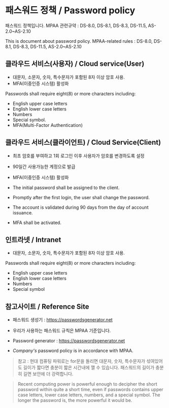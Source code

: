 # 패스워드 정책 / Password policy
패스워드 정책입니다.
MPAA 관련규약 : DS-8.0, DS-8.1, DS-8.3, DS-11.5, AS-2.0~AS-2.10

This is document about password policy.
MPAA-related rules : DS-8.0, DS-8.1, DS-8.3, DS-11.5, AS-2.0~AS-2.10

## 클라우드 서비스(사용자) / Cloud service(User)
- 대문자, 소문자, 숫자, 특수문자가 포함된 8자 이상 암호 사용.
- MFA(이중인증 시스템) 활성화

Passwords shall require eight(8) or more characters including:
- English upper case letters
- English lower case letters
- Numbers
- Special symbol.
- MFA(Multi-Factor Authentication)

## 클라우드 서비스(클라이언트) / Cloud Service(Client)
- 최초 암호를 부여하고 1회 로그인 이후 사용자가 암호를 변경하도록 설정
- 90일간 사용가능한 계정으로 발급
- MFA(이중인증 시스템) 활성화

- The initial password shall be assigned to the client.
- Promptly after the first login, the user shall change the password.
- The account is validated during 90 days from the day of account issuance.
- MFA shall be activated.

## 인트라넷 / Intranet
- 대문자, 소문자, 숫자, 특수문자가 포함된 8자 이상 암호 사용.

Passwords shall require eight(8) or more characters including:
- English upper case letters
- English lower case letters
- Numbers
- Special symbol

## 참고사이트 / Reference Site
- 패스워드 생성기 : https://passwordsgenerator.net
- 우리가 사용하는 패스워드 규칙은 MPAA 기준입니다.

- Password generator : https://passwordsgenerator.net
- *Company's* password policy is in accordance with MPAA.

>참고 : 현대 컴퓨팅 파워로는 for문을 돌리면 대문자, 숫자, 특수문자가 섞여있어도 길이가 짧다면 충분이 짧은 시간내에 깰 수 있습니다. 패스워드의 길이가 충분히 길면 보안에 더 강력합니다.

>Recent computing power is powerful enough to decipher the short password within quite a short time, even if passwords contains upper case letters, lower case letters, numbers, and a special symbol. The longer the password is, the more powerful it would be.
